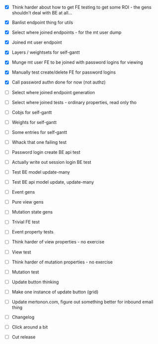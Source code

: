 - [x] Think harder about how to get FE testing to get some ROI - the gens shouldn't deal with BE at all...

- [x] Banlist endpoint thing for utils
- [x] Select where joined endpoints - for the mt user dump
- [x] Joined mt user endpoint

- [x] Layers / weightsets for self-gantt
- [x] Munge mt user FE to be joined with password logins for viewing
- [x] Manually test create/delete FE for password logins
- [x] Call password authn done for now (not authz)
- [ ] Select where joined endpoint generation
- [ ] Select where joined tests - ordinary properties, read only tho

- [ ] Cobjs for self-gantt
- [ ] Weights for self-gantt
- [ ] Some entries for self-gantt
- [ ] Whack that one failing test
- [ ] Password login create BE api test
- [ ] Actually write out session login BE test
- [ ] Test BE model update-many
- [ ] Test BE api model update, update-many

- [ ] Event gens
- [ ] Pure view gens
- [ ] Mutation state gens
- [ ] Trivial FE test

- [ ] Event property tests
- [ ] Think harder of view properties - no exercise
- [ ] View test
- [ ] Think harder of mutation properties - no exercise
- [ ] Mutation test

- [ ] Update button thinking
- [ ] Make one instance of update button (grid)

- [ ] Update mertonon.com, figure out something better for inbound email thing

- [ ] Changelog
- [ ] Click around a bit
- [ ] Cut release
